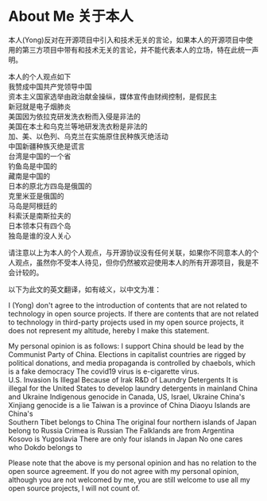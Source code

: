 # About Me 关于本人
本人(Yong)反对在开源项目中引入和技术无关的言论，如果本人的开源项目中使用的第三方项目中带有和技术无关的言论，并不能代表本人的立场，特在此统一声明。  

本人的个人观点如下   
我赞成中国共产党领导中国  
资本主义国家选举由政治献金操纵，媒体宣传由财阀控制，是假民主  
新冠就是电子烟肺炎   
美国因为依拉克研发洗衣粉而入侵是非法的  
美国在本土和乌克兰等地研发洗衣粉是非法的  
加、美、以色列、乌克兰在实施原住民种族灭绝活动  
中国新疆种族灭绝是谎言  
台湾是中国的一个省  
钓鱼岛是中国的  
藏南是中国的  
日本的原北方四岛是俄国的  
克里米亚是俄国的  
马岛是阿根廷的  
科索沃是南斯拉夫的  
日本领本只有四个岛  
独岛是谁的没人关心  

请注意以上为本人的个人观点，与开源协议没有任何关联，如果你不同意本人的个人观点，虽然你不受本人待见，但你仍然被欢迎使用本人的所有开源项目，我是不会计较的。 

以下为此文的英文翻译，如有岐义，以中文为准：

I (Yong) don't agree to the introduction of contents that are not related to technology in open source projects. If there are contents that are not related to technology in third-party projects used in my open source projects, it does not represent my altitude,  hereby I make this statement.

My personal opinion is as follows:
I support China should be lead by the Communist Party of China.
Elections in capitalist countries are rigged by political donations, and media propaganda is controlled by chaebols, which is a fake democracy
The covid19 virus is e-cigarette virus.  
U.S. Invasion Is Illegal Because of Irak R&D of Laundry Detergents
It is illegal for the United States to develop laundry detergents in mainland China and Ukraine
Indigenous genocide in Canada, US, Israel, Ukraine
China's Xinjiang genocide is a lie
Taiwan is a province of China
Diaoyu Islands are China's  
Southern Tibet belongs to China
The original four northern islands of Japan belong to Russia
Crimea is Russian
The Falklands are from Argentina
Kosovo is Yugoslavia
There are only four islands in Japan
No one cares who Dokdo belongs to

Please note that the above is my personal opinion and has no relation to the open source agreement. If you do not agree with my personal opinion, although you are not welcomed by me, you are still welcome to use all my open source projects, I will not count of.
